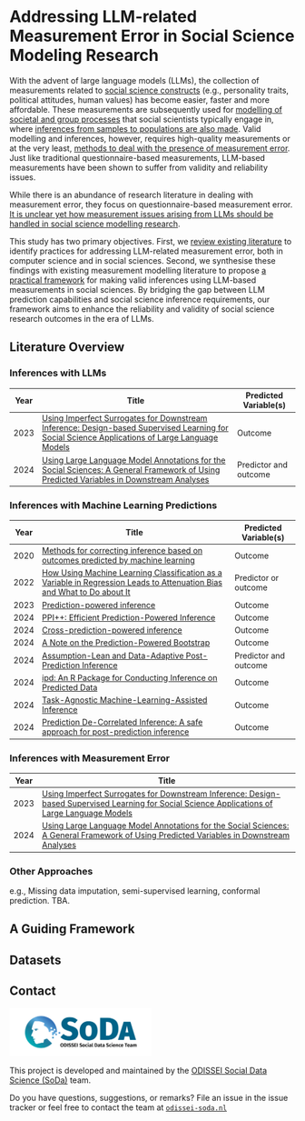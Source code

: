 # Addressing LLM-related Measurement Error in Social Science Modeling Research

With the advent of large language models (LLMs), the collection of measurements related to  <ins>social science constructs</ins> (e.g., personality traits, political attitudes, human values) has become easier, faster and more affordable. These measurements are subsequently used for <ins>modelling of societal and group processes</ins> that social scientists typically engage in, where <ins>inferences from samples to populations are also made</ins>. Valid modelling and inferences, however, requires high-quality measurements or at the very least, <ins>methods to deal with the presence of measurement error</ins>. Just like traditional questionnaire-based measurements, LLM-based measurements have been shown to suffer from validity and reliability issues. 

While there is an abundance of research literature in dealing with measurement error, they focus on questionnaire-based measurement error. <ins>It is unclear yet how measurement issues arising from LLMs should be handled in social science modelling research</ins>. 

This study has two primary objectives. First, we <ins>review existing literature</ins> to identify practices for addressing LLM-related measurement error, both in computer science and in social sciences. Second, we synthesise these findings with existing measurement modelling literature to propose <ins>a practical framework</ins> for making valid inferences using LLM-based measurements in social sciences. By bridging the gap between LLM prediction capabilities and social science inference requirements, our framework aims to enhance the reliability and validity of social science research outcomes in the era of LLMs.

## Literature Overview
### Inferences with LLMs

| Year | Title | Predicted Variable(s) | 
| --- | --- | --- |
| 2023 | [Using Imperfect Surrogates for Downstream Inference: Design-based Supervised Learning for Social Science Applications of Large Language Models](https://openreview.net/pdf?id=e8RZwixcE4) | Outcome |
| 2024 | [Using Large Language Model Annotations for the Social Sciences: A General Framework of Using Predicted Variables in Downstream Analyses](https://naokiegami.com/paper/dsl_ss.pdf) | Predictor and outcome |

### Inferences with Machine Learning Predictions

| Year | Title | Predicted Variable(s) | 
| --- | --- | --- |
| 2020 | [Methods for correcting inference based on outcomes predicted by machine learning](https://www.pnas.org/doi/full/10.1073/pnas.2001238117?gad_source=1&gclid=CjwKCAiAxqC6BhBcEiwAlXp45xykgurcH-QuopXIjbAOtssXUZoCauzjRRTmmd-Ud3FFmJp3RhODIBoCgUsQAvD_BwE) | Outcome |
| 2022 | [How Using Machine Learning Classification as a Variable in Regression Leads to Attenuation Bias and What to Do about It](https://ideas.repec.org/p/osf/socarx/453jk.html) | Predictor or outcome |
| 2023 | [Prediction-powered inference](https://www.science.org/doi/10.1126/science.adi6000) | Outcome |
| 2024 | [PPI++: Efficient Prediction-Powered Inference](https://arxiv.org/abs/2311.01453) | Outcome |
| 2024 | [Cross-prediction-powered inference](https://www.pnas.org/doi/abs/10.1073/pnas.2322083121?gad_source=1&gclid=CjwKCAiAxqC6BhBcEiwAlXp455jkwwIzsaI_14eWknuE5daWeUS4TGu8V--VwXJf9bGEUJ5vJodv7BoCEGEQAvD_BwE) | Outcome |
| 2024 | [A Note on the Prediction-Powered Bootstrap](https://arxiv.org/abs/2405.18379) | Outcome |
| 2024 | [Assumption-Lean and Data-Adaptive Post-Prediction Inference](https://arxiv.org/abs/2311.14220) | Predictor and outcome |
| 2024 | [ipd: An R Package for Conducting Inference on Predicted Data](https://arxiv.org/abs/2410.09665) | Outcome |
| 2024 | [Task-Agnostic Machine-Learning-Assisted Inference](https://arxiv.org/abs/2405.20039) | Outcome |
| 2024 | [Prediction De-Correlated Inference: A safe approach for post-prediction inference](https://arxiv.org/abs/2312.06478) | Outcome |

### Inferences with Measurement Error
| Year | Title | 
| --- | --- |
| 2023 | [Using Imperfect Surrogates for Downstream Inference: Design-based Supervised Learning for Social Science Applications of Large Language Models](https://openreview.net/pdf?id=e8RZwixcE4)
| 2024 | [Using Large Language Model Annotations for the Social Sciences: A General Framework of Using Predicted Variables in Downstream Analyses](https://naokiegami.com/paper/dsl_ss.pdf)

### Other Approaches
e.g., Missing data imputation, semi-supervised learning, conformal prediction. 
TBA.

## A Guiding Framework

## Datasets

## Contact
<img src="./img/soda_logo.png" alt="SoDa logo" width="250px"/>

This project is developed and maintained by the [ODISSEI Social Data
Science (SoDa)](https://odissei-soda.nl) team.

Do you have questions, suggestions, or remarks? File an issue in the
issue tracker or feel free to contact the team at [`odissei-soda.nl`](https://odissei-soda.nl)
